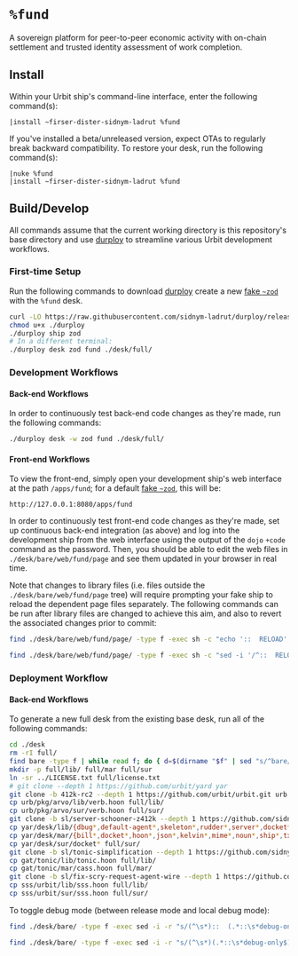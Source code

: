 # `%fund` #

A sovereign platform for peer-to-peer economic activity with on-chain
settlement and trusted identity assessment of work completion.

## Install ##

Within your Urbit ship's command-line interface, enter the following command(s):

```
|install ~firser-dister-sidnym-ladrut %fund
```

If you've installed a beta/unreleased version, expect OTAs to regularly break
backward compatibility. To restore your desk, run the following command(s):

```
|nuke %fund
|install ~firser-dister-sidnym-ladrut %fund
```

## Build/Develop ##

All commands assume that the current working directory is this repository's
base directory and use [durploy] to streamline various Urbit development
workflows.

### First-time Setup ###

Run the following commands to download [durploy] create a new [fake
`~zod`][fakezod] with the `%fund` desk.

```bash
curl -LO https://raw.githubusercontent.com/sidnym-ladrut/durploy/release/durploy
chmod u+x ./durploy
./durploy ship zod
# In a different terminal:
./durploy desk zod fund ./desk/full/
```

### Development Workflows ###

#### Back-end Workflows ####

In order to continuously test back-end code changes as they're made, run the
following commands:

```bash
./durploy desk -w zod fund ./desk/full/
```

#### Front-end Workflows ####

To view the front-end, simply open your development ship's web interface
at the path `/apps/fund`; for a default [fake `~zod`][fakezod], this
will be:

```
http://127.0.0.1:8080/apps/fund
```

In order to continuously test front-end code changes as they're made, set up
continuous back-end integration (as above) and log into the development ship
from the web interface  using the output of the `dojo` `+code` command as the
password. Then, you should be able to edit the web files in
`./desk/bare/web/fund/page` and see them updated in your browser in real time.

Note that changes to library files (i.e. files outside the
`./desk/bare/web/fund/page` tree) will require prompting your fake ship to
reload the dependent page files separately. The following commands can be run
after library files are changed to achieve this aim, and also to revert the
associated changes prior to commit:

```bash
find ./desk/bare/web/fund/page/ -type f -exec sh -c "echo '::  RELOAD' >> {}" \;
```

```bash
find ./desk/bare/web/fund/page/ -type f -exec sh -c "sed -i '/^::  RELOAD$/d' {}" \;
```

### Deployment Workflow ###

#### Back-end Workflows ####

To generate a new full desk from the existing base desk, run all
of the following commands:

```bash
cd ./desk
rm -rI full/
find bare -type f | while read f; do { d=$(dirname "$f" | sed "s/^bare/full/"); mkdir -p "$d"; ln -sr -t "$d" "$f"; }; done
mkdir -p full/lib/ full/mar full/sur
ln -sr ../LICENSE.txt full/license.txt
# git clone --depth 1 https://github.com/urbit/yard yar
git clone -b 412k-rc2 --depth 1 https://github.com/urbit/urbit.git urb
cp urb/pkg/arvo/lib/verb.hoon full/lib/
cp urb/pkg/arvo/sur/verb.hoon full/sur/
git clone -b sl/server-schooner-z412k --depth 1 https://github.com/sidnym-ladrut/yard.git yar
cp yar/desk/lib/{dbug*,default-agent*,skeleton*,rudder*,server*,docket*,mip*} full/lib/
cp yar/desk/mar/{bill*,docket*,hoon*,json*,kelvin*,mime*,noun*,ship*,txt*,css*,png*,svg*,js*} full/mar/
cp yar/desk/sur/docket* full/sur/
git clone -b sl/tonic-simplification --depth 1 https://github.com/sidnym-ladrut/gin-tonic.git gat
cp gat/tonic/lib/tonic.hoon full/lib/
cp gat/tonic/mar/cass.hoon full/mar/
git clone -b sl/fix-scry-request-agent-wire --depth 1 https://github.com/sidnym-ladrut/sss.git sss
cp sss/urbit/lib/sss.hoon full/lib/
cp sss/urbit/sur/sss.hoon full/sur/
```

To toggle debug mode (between release mode and local debug mode):

```bash
find ./desk/bare/ -type f -exec sed -i -r "s/(^\s*)::  (.*::\s*debug-only$)/\1\2/" {} \;
```

```bash
find ./desk/bare/ -type f -exec sed -i -r "s/(^\s*)(.*::\s*debug-only$)/\1::  \2/" {} \;
```


[urbit]: https://urbit.org
[durploy]: https://github.com/sidnym-ladrut/durploy

[fakezod]: https://developers.urbit.org/guides/core/environment#development-ships
[react]: https://reactjs.org/
[tailwind css]: https://tailwindcss.com/
[vite]: https://vitejs.dev/
